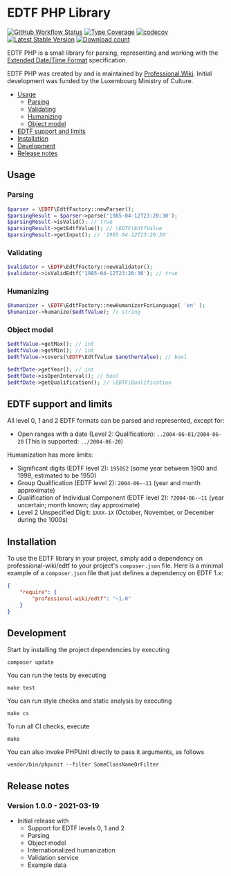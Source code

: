 # EDTF PHP Library

[![GitHub Workflow Status](https://img.shields.io/github/workflow/status/ProfessionalWiki/EDTF/CI)](https://github.com/ProfessionalWiki/EDTF/actions?query=workflow%3ACI)
[![Type Coverage](https://shepherd.dev/github/ProfessionalWiki/EDTF/coverage.svg)](https://shepherd.dev/github/ProfessionalWiki/EDTF)
[![codecov](https://codecov.io/gh/ProfessionalWiki/EDTF/branch/master/graph/badge.svg?token=GnOG3FF16Z)](https://codecov.io/gh/ProfessionalWiki/EDTF)
[![Latest Stable Version](https://poser.pugx.org/professional-wiki/edtf/version.png)](https://packagist.org/packages/professional-wiki/edtf)
[![Download count](https://poser.pugx.org/professional-wiki/edtf/d/total.png)](https://packagist.org/packages/professional-wiki/edtf)

EDTF PHP is a small library for parsing, representing and working with the
[Extended Date/Time Format] specification.

EDTF PHP was created by and is maintained by [Professional.Wiki]. Initial development was funded by the Luxembourg Ministry of Culture.

- [Usage](#usage)
  * [Parsing](#parsing)
  * [Validating](#validating)
  * [Humanizing](#humanizing)
  * [Object model](#object-model)
- [EDTF support and limits](#edtf-support-and-limits)
- [Installation](#installation)
- [Development](#development)
- [Release notes](#release-notes)

## Usage

### Parsing

```php
$parser = \EDTF\EdtfFactory::newParser();
$parsingResult = $parser->parse('1985-04-12T23:20:30');
$parsingResult->isValid(); // true
$parsingResult->getEdtfValue(); // \EDTF\EdtfValue
$parsingResult->getInput(); // '1985-04-12T23:20:30'
```

### Validating

```php
$validator = \EDTF\EdtfFactory::newValidator();
$validator->isValidEdtf('1985-04-12T23:20:30'); // true
````

### Humanizing

```php
$humanizer = \EDTF\EdtfFactory::newHumanizerForLanguage( 'en' );
$humanizer->humanize($edtfValue); // string
````

### Object model

```php
$edtfValue->getMax(); // int
$edtfValue->getMin(); // int
$edtfValue->covers(\EDTF\EdtfValue $anotherValue); // bool
```

```php
$edtfDate->getYear(); // int
$edtfDate->isOpenInterval(); // bool
$edtfDate->getQualification(); // \EDTF\Qualification
```

## EDTF support and limits

All level 0, 1 and 2 EDTF formats can be parsed and represented, except for:

* Open ranges with a date (Level 2: Qualification): `..2004-06-01/2004-06-20` (This is supported: `../2004-06-20`)

Humanization has more limits:

* Significant digits (EDTF level 2): `1950S2` (some year between 1900 and 1999, estimated to be 1950)
* Group Qualification (EDTF level 2): `2004-06~-11` (year and month approximate)
* Qualification of Individual Component (EDTF level 2): `?2004-06-~11` (year uncertain; month known; day approximate)
* Level 2 Unspecified Digit: `1XXX-1X` (October, November, or December during the 1000s)

## Installation

To use the EDTF library in your project, simply add a dependency on professional-wiki/edtf
to your project's `composer.json` file. Here is a minimal example of a `composer.json`
file that just defines a dependency on EDTF 1.x:

```json
{
    "require": {
        "professional-wiki/edtf": "~1.0"
    }
}
```

## Development

Start by installing the project dependencies by executing

    composer update

You can run the tests by executing

    make test
    
You can run style checks and static analysis by executing

    make cs
    
To run all CI checks, execute

    make
    
You can also invoke PHPUnit directly to pass it arguments, as follows

    vendor/bin/phpunit --filter SomeClassNameOrFilter

## Release notes

### Version 1.0.0 - 2021-03-19

* Initial release with
    * Support for EDTF levels 0, 1 and 2
    * Parsing
    * Object model
    * Internationalized humanization
    * Validation service
    * Example data

[Professional.Wiki]: https://professional.wiki
[Extended Date/Time Format]: https://www.loc.gov/standards/datetime/
